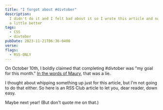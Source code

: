 ```yaml
---
title: "I forgot about #divtober"
description:
  I didn't do it and I felt bad about it so I wrote this article and now I feel
  a little better
tags:
  - CSS
  - divtober
pubDate: 2023-11-21T06:36-0400
verse:
flags:
  - RSS-ONLY
---
```


On October 10th, I boldly claimed that completing #divtober was "my goal for
this month."
[In the words of Maury](https://knowyourmeme.com/memes/maury-lie-detector), that
was a lie.

I thought about whipping something up just for this article, but I'm not going
to do that either. So here is an RSS Club article to let you, dear reader, down
easy.

Maybe next year! (But don't quote me on that.)
